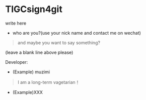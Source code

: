 # TIGCsign4git
write here
  - who are you?(use your nick name and contact me on wechat)
  > and maybe you want to say something?

  (leave a blank line above please)
  
Developer:
  - (Example) muzimi
  > I am a long-term vagetarian！

  - (Example)XXX

